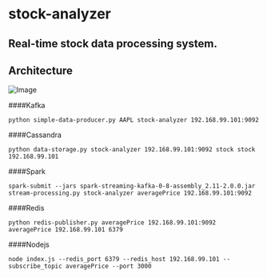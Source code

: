 # stock-analyzer

## Real-time stock data processing system.

## Architecture
![Image](https://github.com/brucexiejiaming/stock-analyzer/architecture.tiff?raw=true)


####Kafka
~~~~
python simple-data-producer.py AAPL stock-analyzer 192.168.99.101:9092
~~~~

####Cassandra
~~~~
python data-storage.py stock-analyzer 192.168.99.101:9092 stock stock 192.168.99.101
~~~~

####Spark
~~~~
spark-submit --jars spark-streaming-kafka-0-8-assembly_2.11-2.0.0.jar stream-processing.py stock-analyzer averagePrice 192.168.99.101:9092
~~~~

####Redis
~~~~
python redis-publisher.py averagePrice 192.168.99.101:9092 averagePrice 192.168.99.101 6379
~~~~

####Nodejs
~~~~
node index.js --redis_port 6379 --redis_host 192.168.99.101 --subscribe_topic averagePrice --port 3000
~~~~
